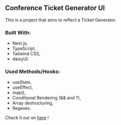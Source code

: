 ## Conference Ticket Generator UI

This is a project that aims to reflect a Ticket Generator.

### Built With:

- Next.js,
- TypeScript,
- Tailwind CSS,
- daisyUI.

### Used Methods/Hooks:

- useState,
- useEffect,
- map(),
- Conditional Rendering (&& and ?),
- Array destructuring,
- Regexes.

Check it out on [here](https://conference-ticket-gen-brown.vercel.app) !
